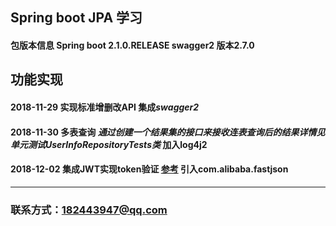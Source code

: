 ## Spring boot JPA 学习

#### 包版本信息 Spring boot 2.1.0.RELEASE  swagger2 版本2.7.0

## 功能实现
#### 2018-11-29 实现标准增删改API 集成***swagger2***
#### 2018-11-30 多表查询 *通过创建一个结果集的接口来接收连表查询后的结果详情见单元测试UserInfoRepositoryTests类* 加入log4j2
#### 2018-12-02 集成JWT实现token验证 [参考](https://www.cnblogs.com/shihaiming/p/9565835.html) 引入com.alibaba.fastjson
***
### 联系方式：182443947@qq.com 
